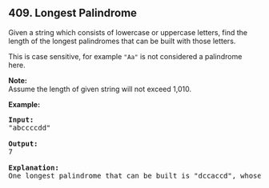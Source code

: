 ## 409. Longest Palindrome

Given a string which consists of lowercase or uppercase letters, find the length of the longest palindromes that can be built with those letters.

This is case sensitive, for example `"Aa"` is not considered a palindrome here.

**Note:**<br/>
Assume the length of given string will not exceed 1,010.

**Example:**
<pre>
<b>Input:</b>
"abccccdd"

<b>Output:</b>
7

<b>Explanation:</b>
One longest palindrome that can be built is "dccaccd", whose length is 7.
</pre>
